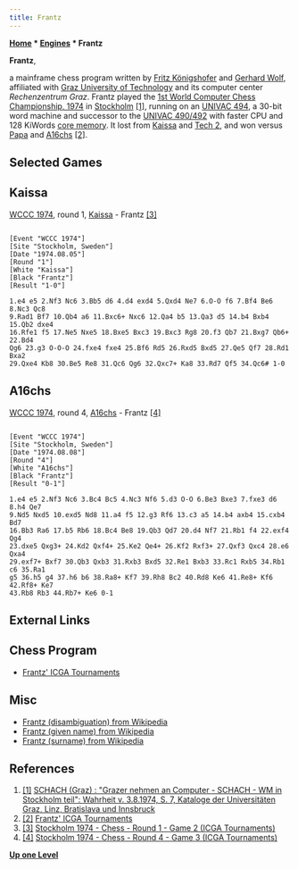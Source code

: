 ```yaml
---
title: Frantz
---
```

**[Home](Home "Home") * [Engines](Engines "Engines") * Frantz**

**Frantz**,

a mainframe chess program written by [Fritz Königshofer](Fritz_K%C3%B6nigshofer "Fritz Königshofer") and [Gerhard Wolf](Gerhard_Wolf "Gerhard Wolf"), affiliated with [Graz University of Technology](https://en.wikipedia.org/wiki/Graz_University_of_Technology) and its computer center *Rechenzentrum Graz*. Frantz played the [1st World Computer Chess Championship, 1974](WCCC_1974 "WCCC 1974") in [Stockholm](https://en.wikipedia.org/wiki/Stockholm) <a id="cite-note-1" href="#cite-ref-1">[1]</a>, running on an [UNIVAC 494](UNIVAC_494 "UNIVAC 494"), a 30-bit word machine and successor to the [UNIVAC 490/492](https://en.wikipedia.org/wiki/UNIVAC_490) with faster CPU and 128 KiWords [core memory](Memory#Core "Memory"). It lost from [Kaissa](Kaissa "Kaissa") and [Tech 2](Tech "Tech"), and won versus [Papa](Papa "Papa") and [A16chs](A16chs "A16chs") <a id="cite-note-2" href="#cite-ref-2">[2]</a>.

## Selected Games

## Kaissa

[WCCC 1974](WCCC_1974 "WCCC 1974"), round 1, [Kaissa](Kaissa "Kaissa") - Frantz <a id="cite-note-3" href="#cite-ref-3">[3]</a>

```

[Event "WCCC 1974"]
[Site "Stockholm, Sweden"]
[Date "1974.08.05"]
[Round "1"]
[White "Kaissa"]
[Black "Frantz"]
[Result "1-0"]

1.e4 e5 2.Nf3 Nc6 3.Bb5 d6 4.d4 exd4 5.Qxd4 Ne7 6.O-O f6 7.Bf4 Be6 8.Nc3 Qc8 
9.Rad1 Bf7 10.Qb4 a6 11.Bxc6+ Nxc6 12.Qa4 b5 13.Qa3 d5 14.b4 Bxb4 15.Qb2 dxe4 
16.Rfe1 f5 17.Ne5 Nxe5 18.Bxe5 Bxc3 19.Bxc3 Rg8 20.f3 Qb7 21.Bxg7 Qb6+ 22.Bd4 
Qg6 23.g3 O-O-O 24.fxe4 fxe4 25.Bf6 Rd5 26.Rxd5 Bxd5 27.Qe5 Qf7 28.Rd1 Bxa2 
29.Qxe4 Kb8 30.Be5 Re8 31.Qc6 Qg6 32.Qxc7+ Ka8 33.Rd7 Qf5 34.Qc6# 1-0 

```

## A16chs

[WCCC 1974](WCCC_1974 "WCCC 1974"), round 4, [A16chs](A16chs "A16chs") - Frantz <a id="cite-note-4" href="#cite-ref-4">[4]</a>

```

[Event "WCCC 1974"]
[Site "Stockholm, Sweden"]
[Date "1974.08.08"]
[Round "4"]
[White "A16chs"]
[Black "Frantz"]
[Result "0-1"]

1.e4 e5 2.Nf3 Nc6 3.Bc4 Bc5 4.Nc3 Nf6 5.d3 O-O 6.Be3 Bxe3 7.fxe3 d6 8.h4 Qe7 
9.Nd5 Nxd5 10.exd5 Nd8 11.a4 f5 12.g3 Rf6 13.c3 a5 14.b4 axb4 15.cxb4 Bd7 
16.Bb3 Ra6 17.b5 Rb6 18.Bc4 Be8 19.Qb3 Qd7 20.d4 Nf7 21.Rb1 f4 22.exf4 Qg4 
23.dxe5 Qxg3+ 24.Kd2 Qxf4+ 25.Ke2 Qe4+ 26.Kf2 Rxf3+ 27.Qxf3 Qxc4 28.e6 Qxa4 
29.exf7+ Bxf7 30.Qb3 Qxb3 31.Rxb3 Bxd5 32.Re1 Bxb3 33.Rc1 Rxb5 34.Rb1 c6 35.Ra1 
g5 36.h5 g4 37.h6 b6 38.Ra8+ Kf7 39.Rh8 Bc2 40.Rd8 Ke6 41.Re8+ Kf6 42.Rf8+ Ke7 
43.Rb8 Rb3 44.Rb7+ Ke6 0-1 

```

## External Links

## Chess Program

- [Frantz' ICGA Tournaments](https://www.game-ai-forum.org/icga-tournaments/program.php?id=47)

## Misc

- [Frantz (disambiguation) from Wikipedia](https://en.wikipedia.org/wiki/Frantz)
- [Frantz (given name) from Wikipedia](https://en.wikipedia.org/wiki/Frantz_%28given_name%29)
- [Frantz (surname) from Wikipedia](https://en.wikipedia.org/wiki/Frantz_%28surname%29)

## References

1. <a id="cite-ref-1" href="#cite-note-1">[1]</a> [SCHACH (Graz) : "Grazer nehmen an Computer - SCHACH - WM in Stockholm teil": Wahrheit v. 3.8.1974, S. 7, Kataloge der Universitäten Graz, Linz, Bratislava und Innsbruck](http://webapp.uibk.ac.at/alo_cat/card.jsp?id=12537152&pos=43)
1. <a id="cite-ref-2" href="#cite-note-2">[2]</a> [Frantz' ICGA Tournaments](https://www.game-ai-forum.org/icga-tournaments/program.php?id=47)
1. <a id="cite-ref-3" href="#cite-note-3">[3]</a> [Stockholm 1974 - Chess - Round 1 - Game 2 (ICGA Tournaments)](https://www.game-ai-forum.org/icga-tournaments/round.php?tournament=7&round=1&id=2)
1. <a id="cite-ref-4" href="#cite-note-4">[4]</a> [Stockholm 1974 - Chess - Round 4 - Game 3 (ICGA Tournaments)](https://www.game-ai-forum.org/icga-tournaments/round.php?tournament=7&round=4&id=3)

**[Up one Level](Engines "Engines")**

